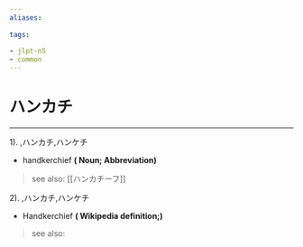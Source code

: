 ```yaml
---
aliases:
    
tags:
    
- jlpt-n5
- common
---
```


# ハンカチ
---
1).
,ハンカチ,ハンケチ

- handkerchief
**( Noun; Abbreviation)**
> see also:  [[ハンカチーフ]]
            
2).
,ハンカチ,ハンケチ

- Handkerchief
**( Wikipedia definition;)**
> see also: 
            
